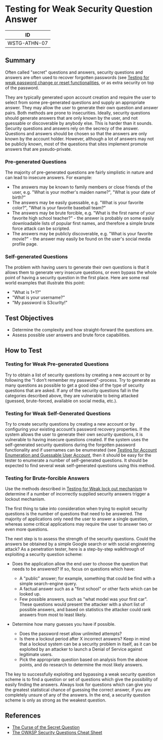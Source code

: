 # Testing for Weak Security Question Answer

|ID          |
|------------|
|WSTG-ATHN-07|

## Summary

Often called "secret" questions and answers, security questions and answers are often used to recover forgotten passwords (see [Testing for weak password change or reset functionalities](08-Testing_for_Weak_Password_Change_or_Reset_Functionalities.md), or as extra security on top of the password.

They are typically generated upon account creation and require the user to select from some pre-generated questions and supply an appropriate answer. They may allow the user to generate their own question and answer pairs. Both methods are prone to insecurities. Ideally, security questions should generate answers that are only known by the user, and not guessable or discoverable by anybody else. This is harder than it sounds.
Security questions and answers rely on the secrecy of the answer. Questions and answers should be chosen so that the answers are only known by the account holder. However, although a lot of answers may not be publicly known, most of the questions that sites implement promote answers that are pseudo-private.

### Pre-generated Questions

The majority of pre-generated questions are fairly simplistic in nature and can lead to insecure answers. For example:

- The answers may be known to family members or close friends of the user, e.g. "What is your mother's maiden name?", "What is your date of birth?"
- The answers may be easily guessable, e.g. "What is your favorite color?", "What is your favorite baseball team?"
- The answers may be brute forcible, e.g. "What is the first name of your favorite high school teacher?" - the answer is probably on some easily downloadable lists of popular first names, and therefore a simple brute force attack can be scripted.
- The answers may be publicly discoverable, e.g. "What is your favorite movie?" - the answer may easily be found on the user's social media profile page.

### Self-generated Questions

The problem with having users to generate their own questions is that it allows them to generate very insecure questions, or even bypass the whole point of having a security question in the first place. Here are some real world examples that illustrate this point:

- "What is 1+1?"
- "What is your username?"
- "My password is S3curIty!"

## Test Objectives

- Determine the complexity and how straight-forward the questions are.
- Assess possible user answers and brute force capabilities.

## How to Test

### Testing for Weak Pre-generated Questions

Try to obtain a list of security questions by creating a new account or by following the "I don’t remember my password"-process. Try to generate as many questions as possible to get a good idea of the type of security questions that are asked. If any of the security questions fall in the categories described above, they are vulnerable to being attacked (guessed, brute-forced, available on social media, etc.).

### Testing for Weak Self-Generated Questions

Try to create security questions by creating a new account or by configuring your existing account’s password recovery properties. If the system allows the user to generate their own security questions, it is vulnerable to having insecure questions created. If the system uses the self-generated security questions during the forgotten password functionality and if usernames can be enumerated (see [Testing for Account Enumeration and Guessable User Account](../03-Identity_Management_Testing/04-Testing_for_Account_Enumeration_and_Guessable_User_Account.md), then it should be easy for the tester to enumerate a number of self-generated questions. It should be expected to find several weak self-generated questions using this method.

### Testing for Brute-forcible Answers

Use the methods described in [Testing for Weak lock out mechanism](02-Testing_for_Weak_Lock_Out_Mechanism.md) to determine if a number of incorrectly supplied security answers trigger a lockout mechanism.

The first thing to take into consideration when trying to exploit security questions is the number of questions that need to be answered. The majority of applications only need the user to answer a single question, whereas some critical applications may require the user to answer two or even more questions.

The next step is to assess the strength of the security questions. Could the answers be obtained by a simple Google search or with social engineering attack? As a penetration tester, here is a step-by-step walkthrough of exploiting a security question scheme:

- Does the application allow the end user to choose the question that needs to be answered? If so, focus on questions which have:

    - A "public" answer; for example, something that could be find with a simple search-engine query.
    - A factual answer such as a "first school" or other facts which can be looked up.
    - Few possible answers, such as "what model was your first car". These questions would present the attacker with a short list of possible answers, and based on statistics the attacker could rank answers from most to least likely.

- Determine how many guesses you have if possible.
    - Does the password reset allow unlimited attempts?
    - Is there a lockout period after X incorrect answers? Keep in mind that a lockout system can be a security problem in itself, as it can be exploited by an attacker to launch a Denial of Service against legitimate users.
    - Pick the appropriate question based on analysis from the above points, and do research to determine the most likely answers.

The key to successfully exploiting and bypassing a weak security question scheme is to find a question or set of questions which give the possibility of easily finding the answers. Always look for questions which can give you the greatest statistical chance of guessing the correct answer, if you are completely unsure of any of the answers. In the end, a security question scheme is only as strong as the weakest question.

## References

- [The Curse of the Secret Question](https://www.schneier.com/essay-081.html)
- [The OWASP Security Questions Cheat Sheet](https://cheatsheetseries.owasp.org/cheatsheets/Choosing_and_Using_Security_Questions_Cheat_Sheet.html)
